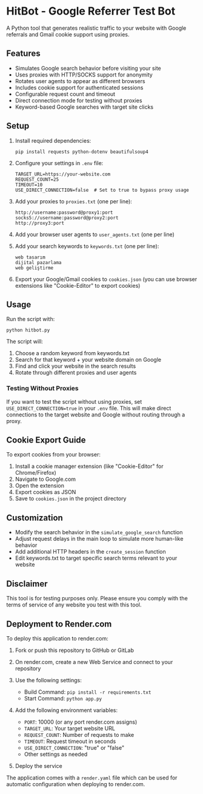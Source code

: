 # HitBot - Google Referrer Test Bot

A Python tool that generates realistic traffic to your website with Google referrals and Gmail cookie support using proxies.

## Features

- Simulates Google search behavior before visiting your site
- Uses proxies with HTTP/SOCKS support for anonymity
- Rotates user agents to appear as different browsers
- Includes cookie support for authenticated sessions
- Configurable request count and timeout
- Direct connection mode for testing without proxies
- Keyword-based Google searches with target site clicks

## Setup

1. Install required dependencies:
   ```
   pip install requests python-dotenv beautifulsoup4
   ```

2. Configure your settings in `.env` file:
   ```
   TARGET_URL=https://your-website.com
   REQUEST_COUNT=25
   TIMEOUT=10
   USE_DIRECT_CONNECTION=false  # Set to true to bypass proxy usage
   ```

3. Add your proxies to `proxies.txt` (one per line):
   ```
   http://username:password@proxy1:port
   socks5://username:password@proxy2:port
   http://proxy3:port
   ```

4. Add your browser user agents to `user_agents.txt` (one per line)

5. Add your search keywords to `keywords.txt` (one per line):
   ```
   web tasarım
   dijital pazarlama
   web geliştirme
   ```

6. Export your Google/Gmail cookies to `cookies.json` (you can use browser extensions like "Cookie-Editor" to export cookies)

## Usage

Run the script with:

```
python hitbot.py
```

The script will:
1. Choose a random keyword from keywords.txt
2. Search for that keyword + your website domain on Google
3. Find and click your website in the search results
4. Rotate through different proxies and user agents

### Testing Without Proxies

If you want to test the script without using proxies, set `USE_DIRECT_CONNECTION=true` in your `.env` file. This will make direct connections to the target website and Google without routing through a proxy.

## Cookie Export Guide

To export cookies from your browser:
1. Install a cookie manager extension (like "Cookie-Editor" for Chrome/Firefox)
2. Navigate to Google.com
3. Open the extension
4. Export cookies as JSON
5. Save to `cookies.json` in the project directory

## Customization

- Modify the search behavior in the `simulate_google_search` function
- Adjust request delays in the main loop to simulate more human-like behavior
- Add additional HTTP headers in the `create_session` function
- Edit keywords.txt to target specific search terms relevant to your website

## Disclaimer

This tool is for testing purposes only. Please ensure you comply with the terms of service of any website you test with this tool. 

## Deployment to Render.com

To deploy this application to render.com:

1. Fork or push this repository to GitHub or GitLab

2. On render.com, create a new Web Service and connect to your repository

3. Use the following settings:
   - Build Command: `pip install -r requirements.txt`
   - Start Command: `python app.py`

4. Add the following environment variables:
   - `PORT`: 10000 (or any port render.com assigns)
   - `TARGET_URL`: Your target website URL
   - `REQUEST_COUNT`: Number of requests to make
   - `TIMEOUT`: Request timeout in seconds
   - `USE_DIRECT_CONNECTION`: "true" or "false"
   - Other settings as needed

5. Deploy the service

The application comes with a `render.yaml` file which can be used for automatic configuration when deploying to render.com. 